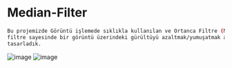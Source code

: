 # Median-Filter
```sh
Bu projemizde Görüntü işlemede sıklıkla kullanılan ve Ortanca Filtre (Median Filter) adı verilen
filtre sayesinde bir görüntü üzerindeki gürültüyü azaltmak/yumuşatmak amacıyla bir seri C++ programı
tasarladık.
```
![image](https://user-images.githubusercontent.com/52732986/106368658-60f8ef00-635c-11eb-9872-ce888bbcf7ea.png)
![image](https://user-images.githubusercontent.com/52732986/106368665-72da9200-635c-11eb-8dc7-765e746b2dd6.png)
